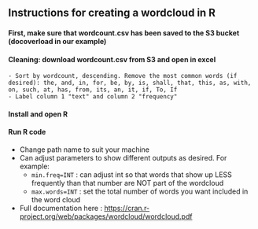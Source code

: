 ## Instructions for creating a wordcloud in R

#### First, make sure that wordcount.csv has been saved to the S3 bucket (docoverload in our example)

#### Cleaning: download wordcount.csv from S3 and open in excel
	- Sort by wordcount, descending. Remove the most common words (if desired): the, and, in, for, be, by, is, shall, that, this, as, with, on, such, at, has, from, its, an, it, if, To, If
	- Label column 1 "text" and column 2 "frequency"

#### Install and open R

#### Run R code
  - Change path name to suit your machine
  - Can adjust parameters to show different outputs as desired. For example:
    - `min.freq=INT` : can adjust int so that words that show up LESS frequently than that number are NOT part of the wordcloud
    - `max.words=INT` : set the total number of words you want included in the word cloud
  - Full documentation here : https://cran.r-project.org/web/packages/wordcloud/wordcloud.pdf  


